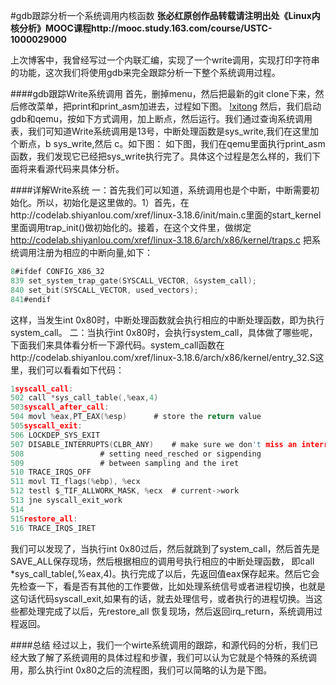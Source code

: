 #gdb跟踪分析一个系统调用内核函数
**张必红原创作品转载请注明出处《Linux内核分析》MOOC课程http://mooc.study.163.com/course/USTC-1000029000**

上次博客中，我曾经写过一个内联汇编，实现了一个write调用，实现打印字符串的功能，这次我们将使用gdb来完全跟踪分析一下整个系统调用过程。

####gdb跟踪Write系统调用
首先，删掉menu，然后把最新的git clone下来，然后修改菜单，把print和print_asm加进去，过程如下图。
[!xitong](www.baidu.com)
然后，我们启动gdb和qemu，按如下方式调用，加上断点，然后运行。我们通过查询系统调用表，我们可知道Write系统调用是13号，中断处理函数是sys_write,我们在这里加个断点，b sys_write,然后 c。如下图：
如下图，我们在qemu里面执行print_asm函数，我们发现它已经把sys_write执行完了。具体这个过程是怎么样的，我们下面将来看源代码来具体分析。

####详解Write系统
一：首先我们可以知道，系统调用也是个中断，中断需要初始化。所以，初始化是这里做的。1）首先，在http://codelab.shiyanlou.com/xref/linux-3.18.6/init/main.c里面的start_kernel里面调用trap_init()做初始化的。接着，在这个文件里，做绑定
http://codelab.shiyanlou.com/xref/linux-3.18.6/arch/x86/kernel/traps.c
把系统调用注册为相应的中断向量,如下：
``` C
8#ifdef CONFIG_X86_32
839	set_system_trap_gate(SYSCALL_VECTOR, &system_call);
840	set_bit(SYSCALL_VECTOR, used_vectors);
841#endif
```
这样，当发生int 0x80时，中断处理函数就会执行相应的中断处理函数，即为执行system_call。
二：当执行int 0x80时，会执行system_call，具体做了哪些呢，下面我们来具体看分析一下源代码。system_call函数在http://codelab.shiyanlou.com/xref/linux-3.18.6/arch/x86/kernel/entry_32.S这里，我们可以看看如下代码：
``` C
1syscall_call:
502	call *sys_call_table(,%eax,4)
503syscall_after_call:
504	movl %eax,PT_EAX(%esp)		# store the return value
505syscall_exit:
506	LOCKDEP_SYS_EXIT
507	DISABLE_INTERRUPTS(CLBR_ANY)	# make sure we don't miss an interrupt
508					# setting need_resched or sigpending
509					# between sampling and the iret
510	TRACE_IRQS_OFF
511	movl TI_flags(%ebp), %ecx
512	testl $_TIF_ALLWORK_MASK, %ecx	# current->work
513	jne syscall_exit_work
514
515restore_all:
516	TRACE_IRQS_IRET
```
我们可以发现了，当执行int 0x80过后，然后就跳到了system_call，然后首先是SAVE_ALL保存现场，然后根据相应的调用号执行相应的中断处理函数， 即call *sys_call_table(,%eax,4)。执行完成了以后，先返回值eax保存起来。然后它会先检查一下，看是否有其他的工作要做，比如处理系统信号或者进程切换，也就是这句话代码syscall_exit,如果有的话，就去处理信号，或者执行的进程切换。当这些都处理完成了以后，先restore_all 恢复现场，然后返回irq_return，系统调用过程返回。

####总结
经过以上，我们一个wirte系统调用的跟踪，和源代码的分析，我们已经大致了解了系统调用的具体过程和步骤，我们可以认为它就是个特殊的系统调用，那么执行int 0x80之后的流程图，我们可以简略的认为是下图。

